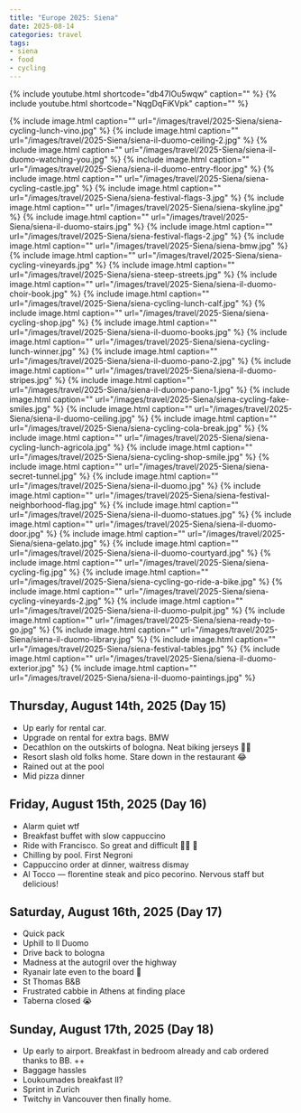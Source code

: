 ```yaml
---
title: "Europe 2025: Siena"
date: 2025-08-14
categories: travel
tags:
- siena
- food
- cycling
---
```


{% include youtube.html shortcode="db47IOu5wqw" caption="" %}
{% include youtube.html shortcode="NqgDqFiKVpk" caption="" %}

{% include image.html caption="" url="/images/travel/2025-Siena/siena-cycling-lunch-vino.jpg" %}
{% include image.html caption="" url="/images/travel/2025-Siena/siena-il-duomo-ceiling-2.jpg" %}
{% include image.html caption="" url="/images/travel/2025-Siena/siena-il-duomo-watching-you.jpg" %}
{% include image.html caption="" url="/images/travel/2025-Siena/siena-il-duomo-entry-floor.jpg" %}
{% include image.html caption="" url="/images/travel/2025-Siena/siena-cycling-castle.jpg" %}
{% include image.html caption="" url="/images/travel/2025-Siena/siena-festival-flags-3.jpg" %}
{% include image.html caption="" url="/images/travel/2025-Siena/siena-skyline.jpg" %}
{% include image.html caption="" url="/images/travel/2025-Siena/siena-il-duomo-stairs.jpg" %}
{% include image.html caption="" url="/images/travel/2025-Siena/siena-festival-flags-2.jpg" %}
{% include image.html caption="" url="/images/travel/2025-Siena/siena-bmw.jpg" %}
{% include image.html caption="" url="/images/travel/2025-Siena/siena-cycling-vineyards.jpg" %}
{% include image.html caption="" url="/images/travel/2025-Siena/siena-steep-streets.jpg" %}
{% include image.html caption="" url="/images/travel/2025-Siena/siena-il-duomo-choir-book.jpg" %}
{% include image.html caption="" url="/images/travel/2025-Siena/siena-cycling-lunch-calf.jpg" %}
{% include image.html caption="" url="/images/travel/2025-Siena/siena-cycling-shop.jpg" %}
{% include image.html caption="" url="/images/travel/2025-Siena/siena-il-duomo-books.jpg" %}
{% include image.html caption="" url="/images/travel/2025-Siena/siena-cycling-lunch-winner.jpg" %}
{% include image.html caption="" url="/images/travel/2025-Siena/siena-il-duomo-pano-2.jpg" %}
{% include image.html caption="" url="/images/travel/2025-Siena/siena-il-duomo-stripes.jpg" %}
{% include image.html caption="" url="/images/travel/2025-Siena/siena-il-duomo-pano-1.jpg" %}
{% include image.html caption="" url="/images/travel/2025-Siena/siena-cycling-fake-smiles.jpg" %}
{% include image.html caption="" url="/images/travel/2025-Siena/siena-il-duomo-ceiling.jpg" %}
{% include image.html caption="" url="/images/travel/2025-Siena/siena-cycling-cola-break.jpg" %}
{% include image.html caption="" url="/images/travel/2025-Siena/siena-cycling-lunch-agricola.jpg" %}
{% include image.html caption="" url="/images/travel/2025-Siena/siena-cycling-shop-smile.jpg" %}
{% include image.html caption="" url="/images/travel/2025-Siena/siena-secret-tunnel.jpg" %}
{% include image.html caption="" url="/images/travel/2025-Siena/siena-il-duomo.jpg" %}
{% include image.html caption="" url="/images/travel/2025-Siena/siena-festival-neighborhood-flag.jpg" %}
{% include image.html caption="" url="/images/travel/2025-Siena/siena-il-duomo-statues.jpg" %}
{% include image.html caption="" url="/images/travel/2025-Siena/siena-il-duomo-door.jpg" %}
{% include image.html caption="" url="/images/travel/2025-Siena/siena-gelato.jpg" %}
{% include image.html caption="" url="/images/travel/2025-Siena/siena-il-duomo-courtyard.jpg" %}
{% include image.html caption="" url="/images/travel/2025-Siena/siena-cycling-fig.jpg" %}
{% include image.html caption="" url="/images/travel/2025-Siena/siena-cycling-go-ride-a-bike.jpg" %}
{% include image.html caption="" url="/images/travel/2025-Siena/siena-cycling-vineyards-2.jpg" %}
{% include image.html caption="" url="/images/travel/2025-Siena/siena-il-duomo-pulpit.jpg" %}
{% include image.html caption="" url="/images/travel/2025-Siena/siena-ready-to-go.jpg" %}
{% include image.html caption="" url="/images/travel/2025-Siena/siena-il-duomo-library.jpg" %}
{% include image.html caption="" url="/images/travel/2025-Siena/siena-festival-tables.jpg" %}
{% include image.html caption="" url="/images/travel/2025-Siena/siena-il-duomo-exterior.jpg" %}
{% include image.html caption="" url="/images/travel/2025-Siena/siena-il-duomo-paintings.jpg" %}

Thursday, August 14th, 2025 (Day 15)
------------------------------
- Up early for rental car.
- Upgrade on rental for extra bags. BMW
- Decathlon on the outskirts of bologna. Neat biking jerseys 🚴🏻
- Resort slash old folks home. Stare down in the restaurant 😂
- Rained out at the pool
- Mid pizza dinner

Friday, August 15th, 2025 (Day 16)
------------------------------
- Alarm quiet wtf
- Breakfast buffet with slow cappuccino
- Ride with Francisco. So great and difficult 🚴🏻 😤
- Chilling by pool. First Negroni
- Cappuccino order at dinner, waitress dismay
- Al Tocco — florentine steak and pico pecorino. Nervous staff but delicious!

Saturday, August 16th, 2025 (Day 17)
------------------------------
- Quick pack
- Uphill to Il Duomo
- Drive back to bologna
- Madness at the autogril over the highway
- Ryanair late even to the board 🚌
- St Thomas B&B
- Frustrated cabbie in Athens at finding place
- Taberna closed 😭

Sunday, August 17th, 2025 (Day 18)
------------------------------
- Up early to airport. Breakfast in bedroom already and cab ordered thanks to BB. ++
- Baggage hassles
- Loukoumades breakfast II?
- Sprint in Zurich
- Twitchy in Vancouver then finally home.
